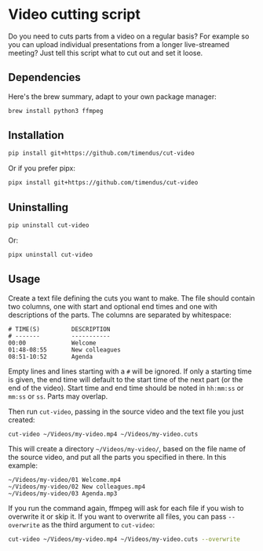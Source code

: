 # Video cutting script

Do you need to cuts parts from a video on a regular basis? For example so you
can upload individual presentations from a longer live-streamed meeting? Just
tell this script what to cut out and set it loose.

## Dependencies

Here's the brew summary, adapt to your own package manager:

```bash
brew install python3 ffmpeg
```

## Installation

```bash
pip install git+https://github.com/timendus/cut-video
```

Or if you prefer pipx:

```bash
pipx install git+https://github.com/timendus/cut-video
```

## Uninstalling

```bash
pip uninstall cut-video
```

Or:

```bash
pipx uninstall cut-video
```

## Usage

Create a text file defining the cuts you want to make. The file should contain
two columns, one with start and optional end times and one with descriptions of
the parts. The columns are separated by whitespace:

```
# TIME(S)         DESCRIPTION
# -------         -----------
00:00             Welcome
01:48-08:55       New colleagues
08:51-10:52       Agenda
```

Empty lines and lines starting with a `#` will be ignored. If only a starting
time is given, the end time will default to the start time of the next part (or
the end of the video). Start time and end time should be noted in `hh:mm:ss` or
`mm:ss` or `ss`. Parts may overlap.

Then run `cut-video`, passing in the source video and the text file you just
created:

```bash
cut-video ~/Videos/my-video.mp4 ~/Videos/my-video.cuts
```

This will create a directory `~/Videos/my-video/`, based on the file name of the
source video, and put all the parts you specified in there. In this example:

```
~/Videos/my-video/01 Welcome.mp4
~/Videos/my-video/02 New colleagues.mp4
~/Videos/my-video/03 Agenda.mp3
```

If you run the command again, ffmpeg will ask for each file if you wish to
overwrite it or skip it. If you want to overwrite all files, you can pass
`--overwrite` as the third argument to `cut-video`:

```bash
cut-video ~/Videos/my-video.mp4 ~/Videos/my-video.cuts --overwrite
```
